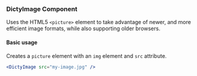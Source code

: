 ### DictyImage Component
Uses the HTML5 `<picture>` element to take advantage of newer, and more efficient image formats, while also supporting older browsers.

#### Basic usage
Creates a `picture` element with an `img` element and `src` attribute.
```jsx
<DictyImage src="my-image.jpg" />
```